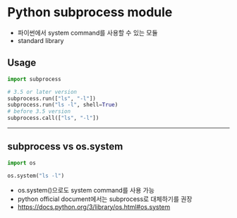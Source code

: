 # Python subprocess module

- 파이썬에서 system command를 사용할 수 있는 모듈
- standard library

## Usage

```python
import subprocess

# 3.5 or later version
subprocess.run(["ls", "-l"])
subprocess.run("ls -l", shell=True)
# before 3.5 version
subprocess.call(["ls", "-l"])
```

---

## subprocess vs os.system

```python
import os

os.system("ls -l")
```

- os.system()으로도 system command를 사용 가능
- python official document에서는 subprocess로 대체하기를 권장
- https://docs.python.org/3/library/os.html#os.system
